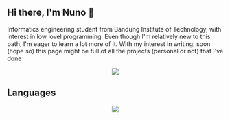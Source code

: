 ## Hi there, I'm Nuno 👋

Informatics engineering student from Bandung Institute of Technology, with interest in low lovel programming. Even though I'm relatively new to this path, I'm eager to learn a lot more of it. With my interest in writing, soon (hope so) this page might be full of all the projects (personal or not) that I've done

<div align="center">
  <img src="https://github-readme-stats.vercel.app/api?username=renuno-frinardi&theme=merko&show_icons=true&hide_border=false&count_private=true">
</div>

## Languages

<div align="center">
  <img src="https://github-readme-stats.vercel.app/api/top-langs/?username=renuno-frinardi&theme=merko&show_icons=true&hide_border=false&layout=compact">
</div>
